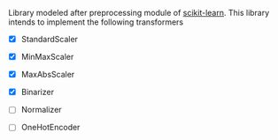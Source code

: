 
Library modeled after preprocessing module of
[scikit-learn](http://scikit-learn.org/stable/modules/preprocessing.html).
This library intends to implement the following transformers

* [x] StandardScaler
* [x] MinMaxScaler
* [x] MaxAbsScaler
* [x] Binarizer
* [ ] Normalizer
* [ ] OneHotEncoder

